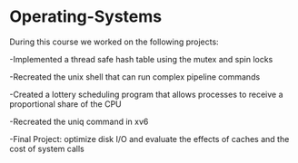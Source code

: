 # Operating-Systems

During this course we worked on the following projects:

  -Implemented a thread safe hash table using the mutex and spin locks
  
  -Recreated the unix shell that can run complex pipeline commands
  
  -Created a lottery scheduling program that allows processes to receive a proportional share of the CPU
  
  -Recreated the uniq command in xv6
  
  -Final Project: optimize disk I/O and evaluate the effects of caches and the cost of system calls
